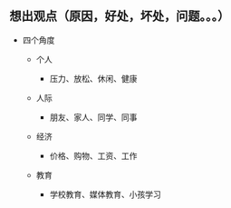 ## 想出观点（原因，好处，坏处，问题。。。）

- 四个角度

  - 个人

    - 压力、放松、休闲、健康

  - 人际

    - 朋友、家人、同学、同事

  - 经济

    - 价格、购物、工资、工作

  - 教育

    - 学校教育、媒体教育、小孩学习
